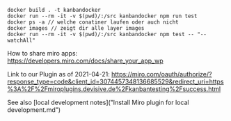 ```
docker build . -t kanbandocker
docker run --rm -it -v $(pwd)/:/src kanbandocker npm run test
docker ps -a // welche conatiner laufen oder auch nicht
docker images // zeigt dir alle layer images
docker run --rm -it -v $(pwd)/:/src kanbandocker npm test -- "--watchAll"
```

How to share miro apps:
https://developers.miro.com/docs/share_your_app_wp

Link to our Plugin as of 2021-04-21:
https://miro.com/oauth/authorize/?response_type=code&client_id=3074457348136685529&redirect_uri=https%3A%2F%2Fmiroplugins.devisive.de%2Fkanbantesting%2Fsuccess.html

See also [local development notes]("Install Miro plugin for local development.md")